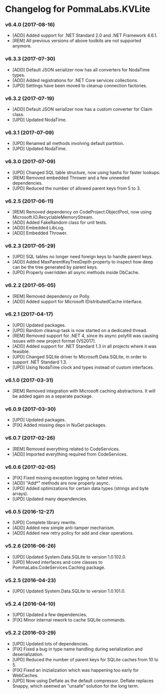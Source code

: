 # Changelog for PommaLabs.KVLite #

### v6.4.0 (2017-08-16)

* [ADD] Added support for .NET Standard 2.0 and .NET Framework 4.6.1.
* [REM] All previous versions of above toolkits are not supported anymore.

### v6.3.3 (2017-07-30)

* [ADD] Default JSON serializer now has all converters for NodaTime types.
* [ADD] Added registrations for .NET Core services collections.
* [UPD] Settings have been moved to cleanup connection factories.

### v6.3.2 (2017-07-19)

* [ADD] Default JSON serializer now has a custom converter for Claim class.
* [UPD] Updated NodaTime.

### v6.3.1 (2017-07-09)

* [UPD] Renamed all methods involving default partition.
* [UPD] Updated NodaTime.

### v6.3.0 (2017-07-09)

* [UPD] Changed SQL table structure, now using hashs for faster lookups.
* [REM] Removed embedded Thrower and a few unneeded dependencies.
* [UPD] Reduced the number of allowed parent keys from 5 to 3.

### v6.2.5 (2017-06-11)

* [REM] Removed dependency on CodeProject.ObjectPool, now using Microsoft.IO.RecyclableMemoryStream.
* [ADD] Added FakeRandom class for unit tests.
* [ADD] Embedded LibLog.
* [ADD] Embedded Thrower.

### v6.2.3 (2017-05-29)

* [UPD] SQL tables no longer need foreign keys to handle parent keys.
* [ADD] Added MaxParentKeyTreeDepth property to inspect how deep can be the tree generated by parent keys. 
* [UPD] Properly overridden all async methods inside DbCache.

### v6.2.2 (2017-05-05)

* [REM] Removed dependency on Polly.
* [ADD] Added support for Microsoft IDistributedCache interface.

### v6.2.1 (2017-04-17)

* [UPD] Updated packages.
* [UPD] Random cleanup task is now started on a dedicated thread. 
* [REM] Removed support for .NET 4, since its async polyfill was causing issues with new project format (VS2017).
* [ADD] Added support for .NET Standard 1.3 in all projects where it was feasible.
* [UPD] Changed SQLite driver to Microsoft.Data.SQLite, in order to support .NET Standard 1.3.
* [UPD] Using NodaTime clock and types instead of custom interfaces.

### v6.1.0 (2017-03-31)

* [REM] Removed integration with Microsoft caching abstractions. It will be added again as a separate package. 

### v6.0.9 (2017-03-30)

* [UPD] Updated packages.
* [FIX] Added missing deps in NuGet packages.

### v6.0.7 (2017-02-26)

* [REM] Removed everything related to CodeServices.
* [ADD] Imported everything required from CodeServices.

### v6.0.6 (2017-02-05)

* [FIX] Fixed missing exception logging on failed retries.
* [ADD] "Add*" methods are now properly async.
* [UPD] Added optimizations for certain data types (strings and byte arrays).
* [UPD] Updated many dependencies.

### v6.0.5 (2016-12-27)

* [UPD] Complete library rewrite.
* [ADD] Added new simple anti-tamper mechanism.
* [ADD] Added new retry policy for add and clear operations.

### v5.2.6 (2016-06-26)

* [UPD] Updated System.Data.SQLite to version 1.0.102.0.
* [UPD] Moved interfaces and core classes to PommaLabs.CodeServices.Caching package.

### v5.2.5 (2016-04-23)

* [UPD] Updated System.Data.SQLite to version 1.0.101.0.

### v5.2.4 (2016-04-10)

* [UPD] Updated a few dependencies.
* [FIX] Minor internal rework to cache SQLite commands.

### v5.2.2 (2016-03-29)

* [UPD] Updated lots of dependencies.
* [FIX] Fixed a bug in type name handling during serialization and deserialization.
* [UPD] Reduced the number of parent keys for SQLite caches from 10 to 5.
* [FIX] Fixed an inizialization which was happening too early for WebCaches.
* [UPD] Now using Deflate as the default compressor. Deflate replaces Snappy, which seemed an "unsafe" solution for the long term.
